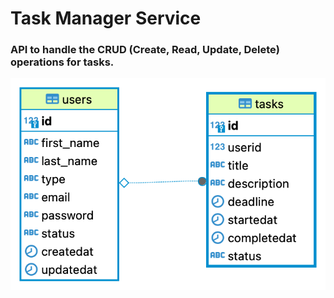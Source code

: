 # Task Manager Service
### API to handle the CRUD (Create, Read, Update, Delete) operations for tasks.
![My animated logo](/taskmgr.png)
